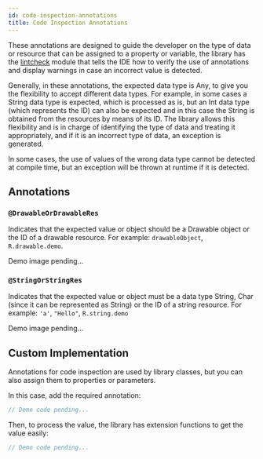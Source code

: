 ```yaml
---
id: code-inspection-annotations
title: Code Inspection Annotations
---
```


These annotations are designed to guide the developer on the type of data or resource that can be assigned to a property or variable, the library has 
the [lintcheck](https://github.com/JeovaniMartinez/Android-Utils/tree/master/lintcheck) module that tells the IDE how to verify the use of annotations 
and display warnings in case an incorrect value is detected.

Generally, in these annotations, the expected data type is Any, to give you the flexibility to accept different data types. For example, in some cases 
a String data type is expected, which is processed as is, but an Int data type (which represents the ID) can also be expected and in this case the String 
is obtained from the resources by means of its ID. The library allows this flexibility and is in charge of identifying the type of data and treating it 
appropriately, and if it is an incorrect type of data, an exception is generated.

In some cases, the use of values of the wrong data type cannot be detected at compile time, but an exception will be thrown at runtime if it is detected.

## Annotations

### `@DrawableOrDrawableRes`

Indicates that the expected value or object should be a Drawable object or the ID of a drawable resource. For example: `drawableObject`, `R.drawable.demo`.

Demo image pending...

### `@StringOrStringRes`

Indicates that the expected value or object must be a data type String, Char (since it can be represented as String) or the ID of a string resource. 
For example: `'a'`, `"Hello"`, `R.string.demo`

Demo image pending...

## Custom Implementation

Annotations for code inspection are used by library classes, but you can also assign them to properties or parameters.

In this case, add the required annotation:

```kotlin
// Demo code pending...
```

Then, to process the value, the library has extension functions to get the value easily:

```kotlin
// Demo code pending...
```

